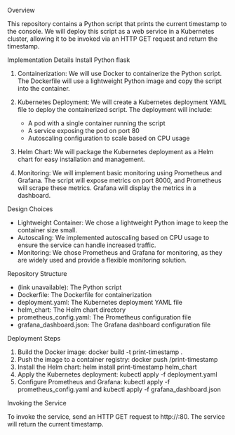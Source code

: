 Overview

This repository contains a Python script that prints the current timestamp to the console. We will deploy this script as a web service in a Kubernetes cluster, allowing it to be invoked via an HTTP GET request and return the timestamp.

Implementation Details
Install Python flask

1. Containerization: We will use Docker to containerize the Python script. The Dockerfile will use a lightweight Python image and copy the script into the container.

2. Kubernetes Deployment: We will create a Kubernetes deployment YAML file to deploy the containerized script. The deployment will include:
    - A pod with a single container running the script
    - A service exposing the pod on port 80
    - Autoscaling configuration to scale based on CPU usage

3. Helm Chart: We will package the Kubernetes deployment as a Helm chart for easy installation and management.

4. Monitoring: We will implement basic monitoring using Prometheus and Grafana. The script will expose metrics on port 8000, and Prometheus will scrape these metrics. Grafana will display the metrics in a dashboard.

Design Choices

- Lightweight Container: We chose a lightweight Python image to keep the container size small.
- Autoscaling: We implemented autoscaling based on CPU usage to ensure the service can handle increased traffic.
- Monitoring: We chose Prometheus and Grafana for monitoring, as they are widely used and provide a flexible monitoring solution.

Repository Structure

- (link unavailable): The Python script
- Dockerfile: The Dockerfile for containerization
- deployment.yaml: The Kubernetes deployment YAML file
- helm_chart: The Helm chart directory
- prometheus_config.yaml: The Prometheus configuration file
- grafana_dashboard.json: The Grafana dashboard configuration file

Deployment Steps

1. Build the Docker image: docker build -t print-timestamp .
2. Push the image to a container registry: docker push <registry>/print-timestamp
3. Install the Helm chart: helm install print-timestamp helm_chart
4. Apply the Kubernetes deployment: kubectl apply -f deployment.yaml
5. Configure Prometheus and Grafana: kubectl apply -f prometheus_config.yaml and kubectl apply -f grafana_dashboard.json

Invoking the Service

To invoke the service, send an HTTP GET request to http://<service-ip>:80. The service will return the current timestamp.